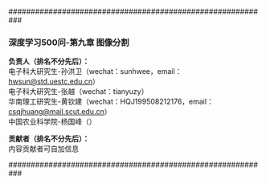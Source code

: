 ###########################################################

### 深度学习500问-第九章 图像分割

**负责人（排名不分先后）：**  
电子科大研究生-孙洪卫（wechat：sunhwee，email：hwsun@std.uestc.edu.cn）  
电子科大研究生-张越（wechat：tianyuzy）  
华南理工研究生-黄钦建（wechat：HQJ199508212176，email：csqjhuang@mail.scut.edu.cn）  
中国农业科学院-杨国峰（） 

**贡献者（排名不分先后）：**  
内容贡献者可自加信息

###########################################################